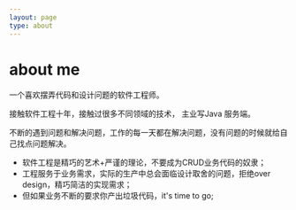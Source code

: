 ```yaml
---
layout: page
type: about
---
```


# about me

一个喜欢摆弄代码和设计问题的软件工程师。

接触软件工程十年，接触过很多不同领域的技术， 主业写Java 服务端。

不断的遇到问题和解决问题，工作的每一天都在解决问题，没有问题的时候就给自己找点问题解决。

- 软件工程是精巧的艺术+严谨的理论，不要成为CRUD业务代码的奴隶；
- 工程服务于业务需求，实际的生产中总会面临设计取舍的问题，拒绝over design，精巧简洁的实现需求；
- 但如果业务不断的要求你产出垃圾代码，it's time to go;